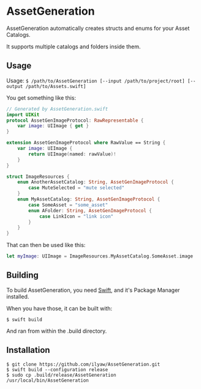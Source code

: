 # AssetGeneration

AssetGeneration automatically creates structs and enums for your Asset Catalogs.

It supports multiple catalogs and folders inside them.

## Usage

Usage: `$ /path/to/AssetGeneration [--input /path/to/project/root] [--output /path/to/Assets.swift]`

You get something like this:

```swift
// Generated by AssetGeneration.swift
import UIKit
protocol AssetGenImageProtocol: RawRepresentable {
    var image: UIImage { get }
}

extension AssetGenImageProtocol where RawValue == String {
    var image: UIImage {
        return UIImage(named: rawValue)!
    }
}

struct ImageResources {
    enum AnotherAssetCatalog: String, AssetGenImageProtocol {
        case MuteSelected = "mute selected"
    }
    enum MyAssetCatalog: String, AssetGenImageProtocol {
        case SomeAsset = "some_asset"
        enum AFolder: String, AssetGenImageProtocol {
            case LinkIcon = "link icon"
        }
    }
}

```

That can then be used like this:

```swift
let myImage: UIImage = ImageResources.MyAssetCatalog.SomeAsset.image
```

## Building

To build AssetGeneration, you need [Swift](http://swift.org), and it's Package Manager installed.

When you have those, it can be built with:

`$ swift build`

And ran from within the .build directory.

## Installation

```
$ git clone https://github.com/ilyaw/AssetGeneration.git
$ swift build --configuration release
$ sudo cp .build/release/AssetGeneration /usr/local/bin/AssetGeneration
```
